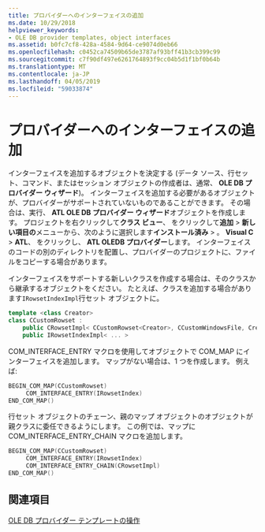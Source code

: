 ```yaml
---
title: プロバイダーへのインターフェイスの追加
ms.date: 10/29/2018
helpviewer_keywords:
- OLE DB provider templates, object interfaces
ms.assetid: b0fc7cf8-428a-4584-9d64-ce9074d0eb66
ms.openlocfilehash: c0452ca74509b65de3787af93bff41b3cb399c99
ms.sourcegitcommit: c7f90df497e6261764893f9cc04b5d1f1bf0b64b
ms.translationtype: MT
ms.contentlocale: ja-JP
ms.lasthandoff: 04/05/2019
ms.locfileid: "59033874"
---
```

# <a name="adding-an-interface-to-your-provider"></a>プロバイダーへのインターフェイスの追加

インターフェイスを追加するオブジェクトを決定する (データ ソース、行セット、コマンド、またはセッション オブジェクトの作成者は、通常、 **OLE DB プロバイダー ウィザード**)。 インターフェイスを追加する必要があるオブジェクトが、プロバイダーがサポートされていないものであることができます。 その場合は、実行、 **ATL OLE DB プロバイダー ウィザード**オブジェクトを作成します。 プロジェクトを右クリックして**クラス ビュー**、 をクリックして**追加** > **新しい項目の**メニューから、次のように選択します**インストール済み** > 。 **Visual C** > **ATL**、 をクリックし、 **ATL OLEDB プロバイダー**します。 インターフェイスのコードの別のディレクトリを配置し、プロバイダーのプロジェクトに、ファイルをコピーする場合があります。

インターフェイスをサポートする新しいクラスを作成する場合は、そのクラスから継承するオブジェクトをください。 たとえば、クラスを追加する場合があります`IRowsetIndexImpl`行セット オブジェクトに。

```cpp
template <class Creator>
class CCustomRowset :
    public CRowsetImpl< CCustomRowset<Creator>, CCustomWindowsFile, Creator>,
    public IRowsetIndexImpl< ... >
```

COM_INTERFACE_ENTRY マクロを使用してオブジェクトで COM_MAP にインターフェイスを追加します。 マップがない場合は、1 つを作成します。 例えば:

```cpp
BEGIN_COM_MAP(CCustomRowset)
     COM_INTERFACE_ENTRY(IRowsetIndex)
END_COM_MAP()
```

行セット オブジェクトのチェーン、親のマップ オブジェクトのオブジェクトが親クラスに委任できるようにします。 この例では、マップに COM_INTERFACE_ENTRY_CHAIN マクロを追加します。

```cpp
BEGIN_COM_MAP(CCustomRowset)
     COM_INTERFACE_ENTRY(IRowsetIndex)
     COM_INTERFACE_ENTRY_CHAIN(CRowsetImpl)
END_COM_MAP()
```

## <a name="see-also"></a>関連項目

[OLE DB プロバイダー テンプレートの操作](../../data/oledb/working-with-ole-db-provider-templates.md)